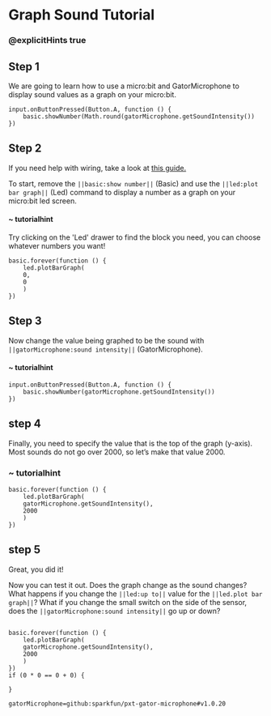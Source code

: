 # Graph Sound Tutorial
### @explicitHints true

<!-- Tutorial Link: https://makecode.microbit.org/#tutorial:70741-67010-40827-70008 -->

## Step 1

We are going to learn how to use a micro:bit and GatorMicrophone to display sound values as a graph on your micro:bit.

```template
input.onButtonPressed(Button.A, function () {
    basic.showNumber(Math.round(gatorMicrophone.getSoundIntensity())
})
```

## Step 2

If you need help with wiring, take a look at [this guide.](https://drive.google.com/file/d/1cG0KVRXibqE1kTGMskL4cwI-tukBHXyh/view?usp=sharing)

To start, remove the ``||basic:show number||`` (Basic) and use the ``||led:plot bar graph||`` (Led) command to display a number as a graph on your micro:bit led screen.

#### ~ tutorialhint
Try clicking on the 'Led' drawer to find the block you need, you can choose whatever numbers you want!

```blocks
basic.forever(function () {
    led.plotBarGraph(
    0,
    0
    )
})

```

## Step 3

Now change the value being graphed to be the sound with ``||gatorMicrophone:sound intensity||`` (GatorMicrophone).


#### ~ tutorialhint

```blocks
input.onButtonPressed(Button.A, function () {
    basic.showNumber(gatorMicrophone.getSoundIntensity())
})
```   

## step 4

Finally, you need to specify the value that is the top of the graph (y-axis). Most sounds do not go over 2000, so let’s make that value 2000.


### ~ tutorialhint
```blocks
basic.forever(function () {
    led.plotBarGraph(
    gatorMicrophone.getSoundIntensity(),
    2000
    )
})
```

## step 5
Great, you did it!

Now you can test it out. Does the graph change as the sound changes? What happens if you change the ``||led:up to||`` value for the ``||led.plot bar graph||``? What if you change the small switch on the side of the sensor, does the ``||gatorMicrophone:sound intensity||`` go up or down?


```ghost

basic.forever(function () {
    led.plotBarGraph(
    gatorMicrophone.getSoundIntensity(),
    2000
    )
})
if (0 * 0 == 0 + 0) {

}

```

```package
gatorMicrophone=github:sparkfun/pxt-gator-microphone#v1.0.20
```
